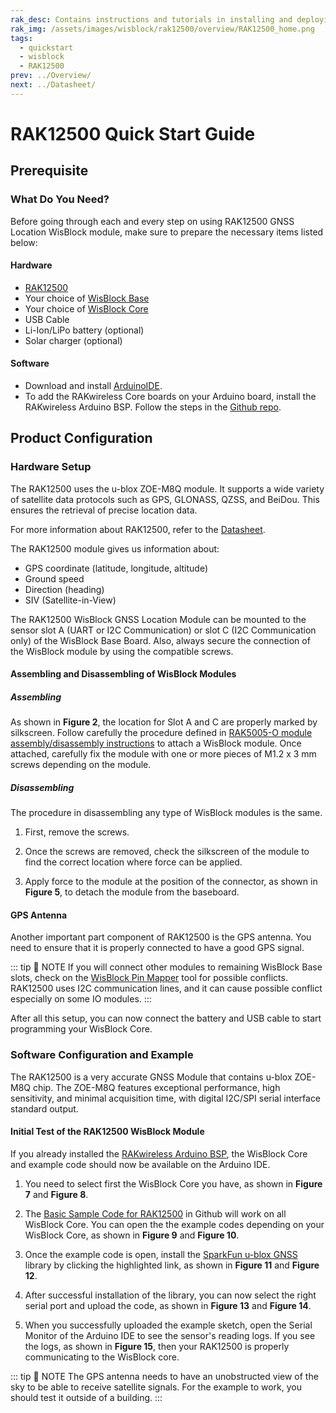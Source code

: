 ```yaml
---
rak_desc: Contains instructions and tutorials in installing and deploying your RAK12500. Instructions are written in a detailed and step-by-step manner for an easier experience in setting up your device. Aside from the hardware configuration, it also contains a software setup that includes detailed example codes that will help you get started.
rak_img: /assets/images/wisblock/rak12500/overview/RAK12500_home.png
tags:
  - quickstart
  - wisblock
  - RAK12500
prev: ../Overview/ 
next: ../Datasheet/ 
---
```


# RAK12500 Quick Start Guide

<!--
## Introduction

This guide introduces the WisBlock RAK12500 GNSS Location Module and how to program with it.

The information obtained from the WisBlock RAK12500 GNSS Location Module will then be printed over the USB debug port of the WisBlock Base board.

-->

## Prerequisite

### What Do You Need?

Before going through each and every step on using RAK12500 GNSS Location WisBlock module, make sure to prepare the necessary items listed below:

#### Hardware

- [RAK12500](https://store.rakwireless.com/collections/wisblock-sensor/products/wisblock-gnss-location-module-rak12500)
- Your choice of [WisBlock Base](https://store.rakwireless.com/collections/wisblock-base) 
- Your choice of [WisBlock Core](https://store.rakwireless.com/collections/wisblock-core)
- USB Cable
- Li-Ion/LiPo battery (optional)
- Solar charger (optional)

#### Software

- Download and install [ArduinoIDE](https://www.arduino.cc/en/Main/Software).
- To add the RAKwireless Core boards on your Arduino board, install the RAKwireless Arduino BSP. Follow the steps in the [Github repo](https://github.com/RAKWireless/RAKwireless-Arduino-BSP-Index).

## Product Configuration

### Hardware Setup

The RAK12500 uses the u-blox ZOE-M8Q module. It supports a wide variety of satellite data protocols such as GPS, GLONASS, QZSS, and BeiDou. This ensures the retrieval of precise location data.

For more information about RAK12500, refer to the [Datasheet](../Datasheet/).

The RAK12500 module gives us information about:

- GPS coordinate (latitude, longitude, altitude)
- Ground speed
- Direction (heading)
- SIV (Satellite-in-View)

The RAK12500 WisBlock GNSS Location Module can be mounted to the sensor slot A (UART or I2C Communication) or slot C (I2C Communication only) of the WisBlock Base Board. Also, always secure the connection of the WisBlock module by using the compatible screws.

<rk-img
  src="/assets/images/wisblock/rak12500/quickstart/rak12500_assembly.png"
  width="70%"
  caption="RAK12500 connection to WisBlock Base"
/>

#### Assembling and Disassembling of WisBlock Modules

##### Assembling

As shown in **Figure 2**, the location for Slot A and C are properly marked by silkscreen. Follow carefully the procedure defined in [RAK5005-O module assembly/disassembly instructions](https://docs.rakwireless.com/Knowledge-Hub/Learn/RAK5005-O-Baseboard-Installation-Guide/) to attach a WisBlock module. Once attached, carefully fix the module with one or more pieces of M1.2 x 3&nbsp;mm screws depending on the module.

<rk-img
  src="/assets/images/wisblock/rak12500/quickstart/rak12500-mounting.png"
  width="70%"
  caption="RAK12500 connection to WisBlock Base"
/>

##### Disassembling

The procedure in disassembling any type of WisBlock modules is the same. 

1. First, remove the screws.  

<rk-img
  src="/assets/images/wisblock/rak12500/quickstart/16.removing-screws.png"
  width="70%"
  caption="Removing screws from the WisBlock module"
/>

2. Once the screws are removed, check the silkscreen of the module to find the correct location where force can be applied.

<rk-img
  src="/assets/images/wisblock/rak12500/quickstart/17.detaching-silkscreen.png"
  width="70%"
  caption="Detaching silkscreen on the WisBlock module"
/>

3. Apply force to the module at the position of the connector, as shown in **Figure 5**, to detach the module from the baseboard.

<rk-img
  src="/assets/images/wisblock/rak12500/quickstart/18.detaching-module.png"
  width="70%"
  caption="Applying even forces on the proper location of a WisBlock module"
/>

#### GPS Antenna

Another important part component of RAK12500 is the GPS antenna. You need to ensure that it is properly connected to have a good GPS signal.

<rk-img
  src="/assets/images/wisblock/rak12500/quickstart/rak_12500_gps_antenna.png"
  width="35%"
  caption="GPS antenna"
/>

::: tip 📝 NOTE
If you will connect other modules to remaining WisBlock Base slots, check on the [WisBlock Pin Mapper](https://docs.rakwireless.com/Knowledge-Hub/Pin-Mapper/) tool for possible conflicts. RAK12500 uses I2C communication lines, and it can cause possible conflict especially on some IO modules. 
:::


After all this setup, you can now connect the battery and USB cable to start programming your WisBlock Core.

### Software Configuration and Example

The RAK12500 is a very accurate GNSS Module that contains u-blox ZOE-M8Q chip. The ZOE-M8Q features exceptional performance, high sensitivity, and minimal acquisition time, with digital I2C/SPI serial interface standard output. 

#### Initial Test of the RAK12500 WisBlock Module

If you already installed the [RAKwireless Arduino BSP](https://github.com/RAKWireless/RAKwireless-Arduino-BSP-Index), the WisBlock Core and example code should now be available on the Arduino IDE.

1. You need to select first the WisBlock Core you have, as shown in **Figure 7** and **Figure 8**.

<rk-img
  src="/assets/images/wisblock/rak12500/quickstart/rak4631_board.png"
  width="100%"
  caption="Selecting RAK4631 as WisBlock Core"
/>

<rk-img
  src="/assets/images/wisblock/rak12500/quickstart/rak11200_board.png"
  width="100%"
  caption="Selecting RAK11200 as WisBlock Core"
/>

2. The [Basic Sample Code for RAK12500](https://github.com/RAKWireless/WisBlock/tree/master/examples/common/sensors/RAK12500_GPS_ZOE-M8Q) in Github will work on all WisBlock Core. You can open the the example codes depending on your WisBlock Core, as shown in **Figure 9** and **Figure 10**. 

<rk-img
  src="/assets/images/wisblock/rak12500/quickstart/rak4631_example.png"
  width="100%"
  caption="Opening RAK12500 example code for RAK4631 WisBlock Core"
/>

<rk-img
  src="/assets/images/wisblock/rak12500/quickstart/rak11200_example.png"
  width="100%"
  caption="Opening RAK12500 example code for RAK11200 WisBlock Core"
/>

3. Once the example code is open, install the [SparkFun u-blox GNSS](https://github.com/sparkfun/SparkFun_u-blox_GNSS_Arduino_Library) library by clicking the highlighted link, as shown in **Figure 11** and **Figure 12**.

<rk-img
  src="/assets/images/wisblock/rak12500/quickstart/rak12500-code.png"
  width="100%"
  caption="Accessing the library used for RAK12500 Module"
/>

<rk-img
  src="/assets/images/wisblock/rak12500/quickstart/rak12500_library.png"
  width="100%"
  caption="Installing the compatible library for RAK12500 Module"
/>

4. After successful installation of the library, you can now select the right serial port and upload the code, as shown in **Figure 13** and **Figure 14**.

<rk-img
  src="/assets/images/wisblock/rak12500/quickstart/rak12500_port.png"
  width="100%"
  caption="Selecting the correct Serial Port"
/>

<rk-img
  src="/assets/images/wisblock/rak12500/quickstart/rak12500_upload.png"
  width="100%"
  caption="Uploading the RAK12500 example code"
/>

5. When you successfully uploaded the example sketch, open the Serial Monitor of the Arduino IDE to see the sensor's reading logs. If you see the logs, as shown in **Figure 15**, then your RAK12500 is properly communicating to the WisBlock core.

::: tip 📝 NOTE
The GPS antenna needs to have an unobstructed view of the sky to be able to receive satellite signals. For the example to work, you should test it outside of a building.
:::

<rk-img
  src="/assets/images/wisblock/rak12500/quickstart/rak12500_log.png"
  width="100%"
  caption="RAK12500 sensor data logs"
/>


   


